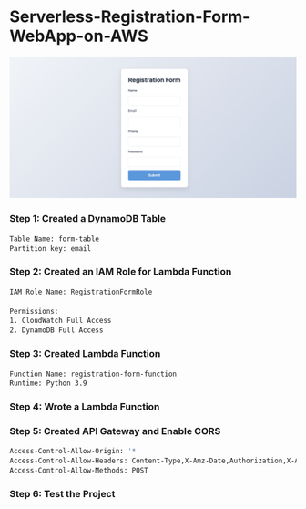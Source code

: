 # Serverless-Registration-Form-WebApp-on-AWS

![Front-end](UI.png)
### Step 1: Created a DynamoDB Table
```sh
Table Name: form-table
Partition key: email

```

### Step 2: Created an IAM Role for Lambda Function
```sh
IAM Role Name: RegistrationFormRole

Permissions:
1. CloudWatch Full Access
2. DynamoDB Full Access
```

### Step 3: Created Lambda Function
```sh
Function Name: registration-form-function
Runtime: Python 3.9
```

### Step 4: Wrote a Lambda Function

### Step 5: Created API Gateway and Enable CORS
```sh
Access-Control-Allow-Origin: '*'
Access-Control-Allow-Headers: Content-Type,X-Amz-Date,Authorization,X-Api-Key,X-Amz-Security-Token
Access-Control-Allow-Methods: POST
```

### Step 6: Test the Project
